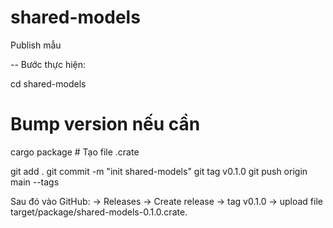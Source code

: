 # shared-models
Publish mẫu

-- Bước thực hiện:

cd shared-models

# Bump version nếu cần
cargo package         # Tạo file .crate

git add .
git commit -m "init shared-models"
git tag v0.1.0
git push origin main --tags

Sau đó vào GitHub:
→ Releases → Create release → tag v0.1.0 → upload file target/package/shared-models-0.1.0.crate.